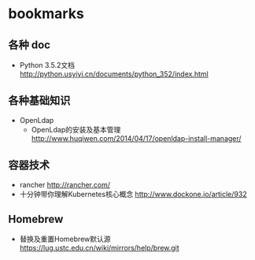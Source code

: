 # bookmarks


## 各种 doc
- Python 3.5.2文档 http://python.usyiyi.cn/documents/python_352/index.html


## 各种基础知识
- OpenLdap
  - OpenLdap的安装及基本管理 http://www.huqiwen.com/2014/04/17/openldap-install-manager/
  
## 容器技术
 - rancher http://rancher.com/
 - 十分钟带你理解Kubernetes核心概念 http://www.dockone.io/article/932
 
## Homebrew
- 替换及重置Homebrew默认源 https://lug.ustc.edu.cn/wiki/mirrors/help/brew.git
